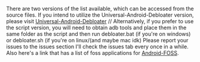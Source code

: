 There are two versions of the list available, which can be accessed from the source files. If you intend to utilize the Universal-Android-Debloater version, please visit [Universal-Android-Debloater](https://github.com/0x192/universal-android-debloater/releases) // Alternatively, if you prefer to use the script version, you will need to obtain adb tools and place them in the same folder as the script and then run debloater.bat (if you're on windows) or debloater.sh (if you're on linux/(and maybe mac idk)
Please report your issues to the issues section I'll check the issues tab every once in a while.
Also here's a link that has a list of foss applications for [Android-FOSS](https://github.com/offa/android-foss).
